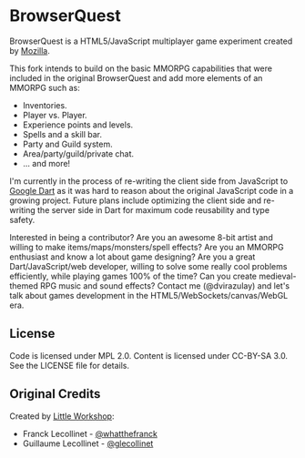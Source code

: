 BrowserQuest
============

BrowserQuest is a HTML5/JavaScript multiplayer game experiment created by [Mozilla](http://github.com/mozilla/BrowserQuest). 

This fork intends to build on the basic MMORPG capabilities that were included in the original BrowserQuest and add more elements of an MMORPG such as:
* Inventories.
* Player vs. Player.
* Experience points and levels.
* Spells and a skill bar.
* Party and Guild system.
* Area/party/guild/private chat.
* ... and more!

I'm currently in the process of re-writing the client side from JavaScript to [Google Dart](http://www.dartlang.org) as it was hard to reason about the original JavaScript code in a growing project. Future plans include optimizing the client side and re-writing the server side in Dart for maximum code reusability and type safety.

Interested in being a contributor? Are you an awesome 8-bit artist and willing to make items/maps/monsters/spell effects? Are you an MMORPG enthusiast and know a lot about game designing? Are you a great Dart/JavaScript/web developer, willing to solve some really cool problems efficiently, while playing games 100% of the time? Can you create medieval-themed RPG music and sound effects?
Contact me (@dvirazulay) and let's talk about games development in the HTML5/WebSockets/canvas/WebGL era.


License
-------

Code is licensed under MPL 2.0. Content is licensed under CC-BY-SA 3.0.
See the LICENSE file for details.


Original Credits
-------
Created by [Little Workshop](http://www.littleworkshop.fr):

* Franck Lecollinet - [@whatthefranck](http://twitter.com/whatthefranck)
* Guillaume Lecollinet - [@glecollinet](http://twitter.com/glecollinet)
